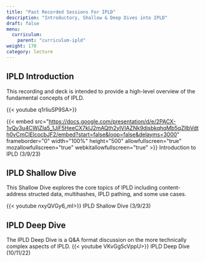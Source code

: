 ```yaml
---
title: "Past Recorded Sessions For IPLD"
description: "Introductory, Shallow & Deep Dives into IPLD"
draft: false
menu:
  curriculum:
    parent: "curriculum-ipld"
weight: 170
category: lecture
---
```


## IPLD Introduction

This recording and deck is intended to provide a high-level overview of the fundamental concepts of IPLD.

{{< youtube q1rIiuSP9SA>}}

{{< embed src="https://docs.google.com/presentation/d/e/2PACX-1vQy3u4CWiZIa5_1JiF5HeeCX7kIJ2mAQth2ylVIAZNk9djsbkqhqMb5qZIlbVdth0vCmClElcocbJF2/embed?start=false&loop=false&delayms=3000" frameborder="0" width="100%" height="500" allowfullscreen="true" mozallowfullscreen="true" webkitallowfullscreen="true" >}}
Introduction to IPLD (3/9/23)

## IPLD Shallow Dive

This Shallow Dive explores the core topics of IPLD including content-address structed data, multihashes, IPLD pathing, and some use cases.

{{< youtube nxyQVGy6_mI>}}
IPLD Shallow Dive (3/9/23)

## IPLD Deep Dive

The IPLD Deep Dive is a Q&A format discussion on the more technically complex aspects of IPLD.
{{< youtube VKvGg5cVppU>}}
IPLD Deep Dive (10/11/22)

